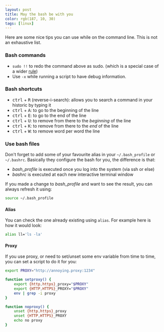 ```yaml
---
layout: post
title: May the bash be with you
color: rgb(187, 10, 30)
tags: [linux]
---
```


Here are some nice tips you can use while on the command line.
This is not an exhaustive list.

### Bash commands

- `sudo !!` to redo the command above as sudo. (which is a special case of a wider [rule](https://stackoverflow.com/questions/211378/hidden-features-of-bash/211913#211913))
- Use `-x` while running a script to have debug information.


### Bash shortcuts

- <kbd>ctrl</kbd> + <kbd>R</kbd> (reverse-i-search): allows you to search a command in your historic by typing it
- <kbd>ctrl</kbd> + <kbd>A</kbd>: to go to the beginning of the line
- <kbd>ctrl</kbd> + <kbd>E</kbd>: to go to the end of the line
- <kbd>ctrl</kbd> + <kbd>U</kbd>: to remove from there to the _beginning_ of the line
- <kbd>ctrl</kbd> + <kbd>K</kbd>: to remove from there to the _end_ of the line
- <kbd>ctrl</kbd> + <kbd>W</kbd>: to remove word per word the line



### Use bash files

Don't forget to add some of your favourite alias in your `~/.bash_profile` or `~/.bashrc`.
Basically they configure the bash for you, the difference is that:
  - _bash_profile_ is executed once you log into the system (via ssh or else)
  - _bashrc_ is executed at each new interactive terminal window 
  
If you made a change to _bash_profile_ and want to see the result, 
you can always refresh it using:

```bash
source ~/.bash_profile
```  
 
#### Alias
 
You can check the one already existing using `alias`.
For example here is how it would look:

```bash
alias ll='ls -la'
```

#### Proxy

If you use proxy, or need to set/unset some env variable from time to time, 
you can set a script to do it for you:

```bash
export PROXY="http://annoying.proxy:1234"

function setproxy() {
    export {http,https}_proxy="$PROXY"
    export {HTTP,HTTPS}_PROXY="$PROXY"
    env | grep -i proxy
}

function noproxy() {
    unset {http,https}_proxy
    unset {HTTP,HTTPS}_PROXY
    echo no proxy
}
```
